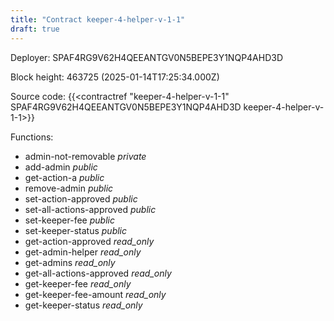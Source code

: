 ```yaml
---
title: "Contract keeper-4-helper-v-1-1"
draft: true
---
```

Deployer: SPAF4RG9V62H4QEEANTGV0N5BEPE3Y1NQP4AHD3D


 



Block height: 463725 (2025-01-14T17:25:34.000Z)

Source code: {{<contractref "keeper-4-helper-v-1-1" SPAF4RG9V62H4QEEANTGV0N5BEPE3Y1NQP4AHD3D keeper-4-helper-v-1-1>}}

Functions:

* admin-not-removable _private_
* add-admin _public_
* get-action-a _public_
* remove-admin _public_
* set-action-approved _public_
* set-all-actions-approved _public_
* set-keeper-fee _public_
* set-keeper-status _public_
* get-action-approved _read_only_
* get-admin-helper _read_only_
* get-admins _read_only_
* get-all-actions-approved _read_only_
* get-keeper-fee _read_only_
* get-keeper-fee-amount _read_only_
* get-keeper-status _read_only_
